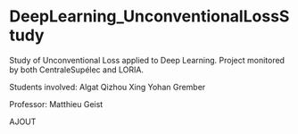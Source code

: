# DeepLearning_UnconventionalLossStudy

Study of Unconventional Loss applied to Deep Learning. Project monitored by both CentraleSupélec and LORIA.

Students involved:
Algat
Qizhou Xing
Yohan Grember

Professor:
Matthieu Geist


AJOUT 
